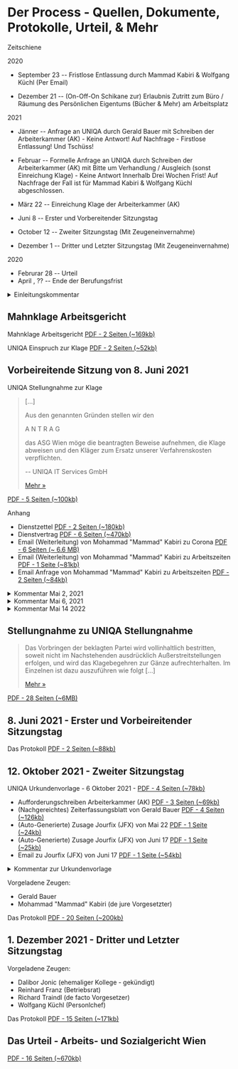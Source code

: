 #  Der Process - Quellen, Dokumente, Protokolle, Urteil, & Mehr



Zeitschiene

2020
- September 23  --  Fristlose Entlassung durch Mammad Kabiri & Wolfgang Küchl  (Per Email)

- Dezember 21   -- (On-Off-On Schikane zur) Erlaubnis Zutritt zum Büro / Räumung des Persönlichen Eigentums (Bücher & Mehr) am Arbeitsplatz


2021
-  Jänner       -- Anfrage an UNIQA durch Gerald Bauer mit Schreiben der Arbeiterkammer (AK) - Keine Antwort! Auf Nachfrage - Firstlose Entlassung! Und Tschüss!
-  Februar     -- Formelle Anfrage an UNIQA durch Schreiben der Arbeiterkammer (AK)
                    mit Bitte um Verhandlung / Ausgleich (sonst Einreichung Klage)
                   - Keine Antwort Innerhalb Drei Wochen Frist! Auf Nachfrage
                          der Fall ist für Mammad Kabiri & Wolfgang Küchl abgeschlossen.
- März 22        -- Einreichung Klage der Arbeiterkammer (AK)


- Juni 8        -- Erster und Vorbereitender Sitzungstag

- October 12    -- Zweiter Sitzungstag (Mit Zeugeneinvernahme)

- Dezember 1   -- Dritter und Letzter Sitzungstag (Mit Zeugeneinvernahme)


2020
- Februrar 28   -- Urteil
- April , ??     -- Ende der Berufungsfrist




<details>
<summary>Einleitungskommentar</summary>

Da der vorgebrachte Grund die Nichterreichbarkeit meiner Wenigkeit
durch Hr. Kabiri ist - darf ich nochmals darauf hinweisen das Hr.
Kabiri in 7 Monaten keinen Home-Office Anruf getaetigt hat (oder eine
Nachricht auf dem Anrufbeantworter hinterlassen hat) und seit Sommer
keine Email an die Home-Office Email inkludiert oder weitergeleitet
hat   - Post-Faktum nach Abruf der Emails am Kaputten Firmen-Rechner
habe ich 10 Emails verschickt - Alle Unbeantwortet!  (Ausser
natuerlich von meinen De-Fakto Vorgesetzten Hr. Richard Traindl - der
ueber die fristlose Entlassung selbst nicht informiert / konsultiert
wurde).

Sorry - hier nochmals einige Emails (unbeantwortet von Hr. Kabiri)
und die Nachfrage von Hr. Richard Traindl.

----

De: Gerald Bauer <gerald.bauer@gmail.com>
Date: vie, 25 sept 2020 a las 8:53
Subject: Anmeldung Bürotage - "Home Office" Kontaktdaten (Email / Tel. Nr)
To: Mohammad Kabiri <mohammad.kabiri@uniqa.at>
Cc: richard.traindl <richard.traindl@uniqa.at>

Hallo Mammad,
    Sorry wenn die Email zweimal ankommt - zur Sicherheit schicke ich
die Email nochmals von gerald.bauer@gmail.com  - da mein Outlook 365
derzeit die Verbindung zum UNIQA Server verweigert mit ACCESS DENIED.

     Darf ich Dir nochmals mein „Home Office“ Kontakdaten übermitteln.
Im Anhang die Email vom 15. März.

   Als Hintergrund wieso „Home Office“ in Anführungszeichen:

Leider ist bei mir im „Home Office“ in der Untermiete das Arbeiten in
Ruhe und die Privatsphäre nicht gewahrt – daher bin ich immer auswärts
(und da ich 15 min hin. und 15 min zurück zu Fuß unterwegs etwa zum
Bahnhof etc bin und es kann regnen etc.) nehme ich im Regelfall nur
den „zweit“ Computer mit (und nicht den UAP) wo alle (Entwicklertools)
installiert sind die zur Arbeit notwendig sind (docker, node, wsl2,
openjdk, gem, go, etc.) die am UAP nicht laufen.

     Ich persönlich bin ein Linux-Fan seit anbeginn (Richard wird
sagen ich bin ein Pharisäer ; - ) und habe auf dem „zweit“ Computer
extra für die UNIQA ein Windows 10 und kein Linux.

  Sorry für die Ausschweifung – leider habe ich kein Handy (wie Hr.
Richard Traindl sicher bestätigen kann) und heute habe ich mir von
meinem Vater eines ausgeborgt damit ich leichter erreichbar bin – die
Nummer ist: 0676 – 4053466

  Ich hoffe das wir im Sinne der Corna-Krise und der widrigen Umstände
das Mißverständnis aufklären können.

   Gruss. Prost. Cheers.


AW: Mobiles Arbeiten

Servus Mammad,
   Danke für die Bestätigung. Gruss. Prost. Cheers.

PS: Für den Notfall die Kontaktdaten:
  - gerald.bauer@gmail.com (diese Email) und
  - 02738 / 8942  - "Gemeinschafts" Haustelefon (Festnetz) von Franz
Bauer (im Haus wo ich wohne)

---

Von: gerald.bauer@gmail.com <gerald.bauer@gmail.com>
Gesendet: Freitag, 25. September 2020 09:12
An: Richard Traindl <richard.traindl@uniqa.at>; richardtraindl@gmail.com
Betreff: Sorry für die Paranoia - ACCESS DENIED

Servus Richard,
Guten Morgen,
   Sorry für die Email Lawine.  Wie bekannt habe ich keine perfekte
Outlook-Installation sondern die kaputte von vor Corona -   ich habe
es heute schon einige Male versucht aber auf den Email Server ist kein Zugriff.

  Kannst Du wenn möglich nachfragen ob ich ausgesperrt bin oder ob das
nur meine Paranoia ist?   Danke für die Mithilfe. Ich versuche den Hr.
Reinhard Franz heute vormittag zu erreichen.    Gruss. Prost. Cheers.

---

Von: Richard Traindl
Gesendet: Freitag, 25. September 2020 09:36
An: gerald.bauer@gmail.com
Betreff: AW: Sorry für die Paranoia - ACCESS DENIED

Hallo Gerald,

ich denke nicht, dass dich UNIQA gesperrt hat, wenn du bisher nicht
ins Outlook konntest.

Die einfachste Lösung ist, du kommst mit deinem Laptop ins Büro,
hängst ihn an das Firmennetzwerk und machst alle Updates. Am besten
mit einem Buch mit dabei, denn das wird dauern.

Frag bitte Mammad vorher wegen der Zutrittsgenehmigung.

Liebe Grüße
Richard

--
Von: Richard Traindl <richard.traindl@uniqa.at>
Gesendet: 25 sept 2020 11:54
An: Gerald Bauer

Hallo Gerald,

ich hab jetzt soeben mit Mammad telefoniert. HR hat deine Entlassung
ausgesprochen und wird dir das schriftlich mitteilen.

D.h., du wärest gut beraten, dich mit dem Betriebsrat so bald wie
möglich zu besprechen.

Liebe Grüße
Richard


El jue, 13 may 2021 a las 11:08, Gerald Bauer
(<gerald.bauer@gmail.com>) escribió:


</details>






## Mahnklage Arbeitsgericht

Mahnklage Arbeitsgericht
[PDF - 2 Seiten (~169kb)](pdfs/2021-03-22--mahnklage_arbeitsgericht.PDF)

UNIQA Einspruch zur Klage
[PDF - 2 Seiten (~52kb)](pdfs/2021-03-31--uniqa-einspruch.pdf)






## Vorbeireitende Sitzung von 8. Juni 2021

UNIQA Stellungnahme zur Klage

> [...]
>
> Aus den genannten Gründen stellen wir den
>
> A N T R A G
>
> das ASG Wien möge die beantragten Beweise aufnehmen,
> die Klage abweisen und den Kläger
> zum Ersatz unserer Verfahrenskosten verpflichten.
>
> -- UNIQA IT Services GmbH
>
> [Mehr »](2021-04-23--uniqa-stellungnahme.md)


[PDF - 5 Seiten (~100kb)](pdfs/2021-04-23--uniqa-stellungnahme.pdf)

Anhang
- Dienstzettel [PDF - 2 Seiten (~180kb)](pdfs/2021-04-23--uniqa-stellungnahme--dienstzettel.pdf)
- Dienstvertrag [PDF - 6 Seiten (~470kb)](pdfs/2021-04-23--uniqa-stellungnahme--dienstvertrag.pdf)
- Email (Weiterleitung) von Mohammad "Mammad" Kabiri zu Corona [PDF - 6 Seiten (~ 6.6 MB)](pdfs/2021-04-23--uniqa-stellungnahme--email-corona.pdf)
- Email (Weiterleitung) von Mohammad "Mammad" Kabiri zu Arbeitszeiten [PDF - 1 Seite (~81kb)](pdfs/2021-04-23--uniqa-stellungnahme--email-kabiri.pdf)
- Email Anfrage von Mohammad "Mammad" Kabiri zu Arbeitszeiten [PDF - 2 Seiten (~84kb)](pdfs/2021-04-23--uniqa-stellungnahme--email-kabiri-ii.pdf)


<details>
<summary>Kommentar Mai 2, 2021</summary>

Die offizielle Stellungnahme ist offensichtlich ein wenig mehr als
die inoffizielle an die Arbeiterkammer.

Neu ist etwa die erfunde / behauptete Verwarnung in Februar vor
dem Lockdown durch Hr. Kabiri?  und der weiterhin absurde Vorwurf der
Arbeitsverweigerung wobei mein Produktverantwortliche mit dem ich
Tag-fuer-Tag seit 5+ Jahren mit voller Zufriedenheit und ohne
Beschwerden zusammenarbeitete (Hr. Traindl) im Schreiben gar nicht
vorkommt usw.

Anbei das kurze Kommentar zur letzten inoffiziellen Stellungnahme -
falls das bei Ihnen nicht in der Unterlagen vorliegt.

    Eine weitere Stellungnahme meinerseits ist im Internet zu finden unter:
   https://github.com/bigkorupto/sources#readme

   Nochmals Danke fuer die Rechtshilfe und den vereinbarten
Besprechungstermin

Anhang:


SgH AK Sachbearbeiter,

Anbei die Antwort zu den drei Punkten.  Sorry ich hoffe das ist
nicht zu schnell geschrieben (und bitte um Entschuldigung ich habe
eine Amerikanische Tastatur ohne Umlaute).

zu punkt 1)

> Trotz der expliziten Aufforderung seines Vorgesetzten am 27.02.2020,
> hat sich Herr Bauer als einziger Mitarbeiter des Teams ausdrücklich
> geweigert, sein Arbeitsequipment beim Inkrafttreten des Lock-Downs
> mit nach Hause zu nehmen.
> Zitat aus seinem Email am 13.03: "Wie bekannt ist der UAP
> (UNIQA Arbeitsplatz) sowieso unbrauchbar..."
> und "Den UAP mitzunehmen wäre absurd."
> Ab diesem Zeitpunkt war er nicht mehr über das UNIQA Netz erreichbar.

Der Betroffene (Gerald Bauer - meine Wenigkeit) kann
sich auf eine Aufforderung seines Vorgesetzten nicht erinnern.

Gerald Bauer wie Hr. Kabiri bekannt arbeitet seit Anbeginn
am "Offline" Notfallsystem das ein Sonderfall ist
(keine Rechenzentrum Service  und keine Rechenzentrum
Installation/Deployment etc.)
und auch andere Programmier-Toolchain / Entwicklungswerkzeuge
erfordert  (wie hinreichend Hr. Kabiri
bekannt war ein Arbeit mit dem UAP nur eingeschraenkt moeglich).

Wichtiger jedoch ist die Tatsache das der Betroffene Gerald Bauer
wie Hr. Kabiri bekannt der einzige in der Mannschaft war
der in den letzten 10 Jahren noch nie auch nur einen Tag
Telearbeit in Anspruch genommen hat und daher
auch nicht wusste was das Setup ist (VPN, Token, etc.).

Aufgrund der "Offline" Arbeit am Notfallsystem war etwa
eine Telearbeit beim "Deployment  Abend" wo Updates von Test
nach Produktion (Live System) im Rechenzentrum eingespielt werden
bei Gerald bauer (meiner Wenigkeit) immer aussen vor
und nicht notwendig.

Gerald Bauer ist kein Hellseher und hat keine boese Absichten -
mit Beginn des Corona-Shutdown im Maerz war die naive Ansicht
- das ist in einer Woche vorbei und der Rechner waere
ja im Notfall abholbereit.

Gerald Bauer hat von Tag 1 ebenfalls in der Email Antwort
die Kontaktdaten im "Home-Office" an Hr. Kabiri uebermittelt d.h.
die Festnetztelephonnummmer (in den ganzen 7 Monaten - kein Anruf!)
als auch die Email.

Zur Chronologie und Unterstellung der Weigerung als Falschmeldung / Luege:

Der Lockdown von Bundeskanzler Kurz
wurde wenn ich das so sagen darf fuer alle Ueberraschend
am SONNTAG im Maerz verkuendet mit Wirkung ab Montag.

Daher kann mir Hr. Kabiri
nicht schon am 27.02.2020 (im Februar) auffordern
den Computer mitzunehmen wegen dem Lockdown. Da der
Lockdown erst fuer alle ueberraschend im Maer verkuendet wurde.

Was richtig ist - wegen der Corona Vorsorgemassnahmen des UNIQA-Konzern
hat mir Hr. Kabiri eine Email geschickt
zur Telearbeit.     Da im Februar noch nichts
von der Corona-Pandemie absehbar war  (zwar Chaos in Italien,
aber der Brenner gesperrt und erst ein Fall in Oesterreich oder so)
und der Hr. Kabiri hat die Email weitergeleitet
- ich nehme an auf Aufforderung der HR - alle Mitarbeiter
sollten eine Telearbeitvertrag haben -
und Hr. Kabiri hat sich nicht die Muehe gemacht
zu erklaeren worum es geht (obwohl wir im gleichen
Buero sitzen und nur drei Tische und eine Minute Fussweg
dazwischen liegen).


> Erneute Möglichkeiten/Termine zur Abholung
> des Firmenequipments bei UNIQA wurden
> von Hrn. Bauer nicht wahrgenommen.

Ich bin sprachlos. Das ist ein absolute Luege.
Erst auf Aufforderung meinerseits per Email
am 4 Mai 2020 an Hr. Kabiri (siehe Email Sammlung)
nach
vorriger Zusicherung meines Produktverantwortlichen
Richard Traindl (bei einem persoenlichen Treffen
- das ja Buero-Zutritt nach Genehmigung des Vorgesetzten ist wieder erlaubt)
ist mir ein Termin zugesandt worden.

Hr. Kabiri hat tagelang auf die Email anfrage nicht
reagiert - und nach einigen Tagen geantwortet -
er wird eine Genehmigungsansuchen fuer mich beantragen.
Und zwei (?) Wochen spaeter ist dann die Email gekommen.


> Ab 14.7. gab es von Hrn. Bauer keine Reaktion mehr auf
> Einladungen seines Vorgesetzten
> an regelmäßig stattfindenden Team-Jourfixes bzw.
> zur Einmeldung von Anwesenheiten im Büro bei Bedarf.

Hr. Kabiri hat in den GANZEN 7 MONATEN kein einziges mal
angerufen. Oder bei eventueller Abwesentheit am Telefon
etwa eine Nachricht am Anrufbeantworter hinterlassen.
Auch keine einzige Email Nachricht an das Home Office Email
wenn etwa eine "normale" Email unbeantwortet liegen bleibt.

Das einzige Online-Team Jourfix  nach dem 14.7.
war am 18.9. (?) im September
(das Online-Team Jourfix im August wurde von Hr. Kabiri abgesagt)
und
da der UAP "offiziele Arbeitsrechner" nur eingeschraenkt
einsatzfaehig war - und der Betroffen (Gerald Bauer)
im September ausser Haus  (wegen Lagerkolaps)
und zu Fuss und per Bahn
unterwegs mit dem "Zweit"-Computer gearbeitet hat -
war eine Internet-Anmeldung zum Team-Jourfix
am Nachmittag nicht moeglich.

Nach 6 MONATEN hat der Vorgesetzte Hr. Kabiri
nicht ein einziges mal nachgefragt - was mir zum Arbeiten im Home-Office
als "Newbie" fehlt und ob alles passt.
Offentsichtlich waere wenn Hr. Kabiri glaubt er bekommt keine
Antwort - einmal persoenlich nachzufragen.
Das ist bis zum Ende in den 7 Monaten nicht geschehen.
Und wie in der Email Sammlung
mit dem Projectverantwortlichen Richard Traindl
dokumentiert hat Hr. Kabiri SEINE Verantwortung
zur Hilfeleistung in der Corona-krise/Pandemie absichtlich
aufs minimalistische runtergefahren
(um eventuell wie eben jetzt formell und vorwurfsfrei gut dazustehen)
jedoch offensichtlich  ausgenutzt um mich abzuschiessen.


Wie in den Emails dokumentiert mit dem Projektverantwortlichen -
war diese Einstellung
d.h. Minimiale Kommunikation
von Hr. Kabiri Programm um den Betroffen wie schon lange
erwuenscht loszuwerden
und die weitergeleite Email
der Personalabteilung zu den Stundenaufzeichnungen
war eine "aufgelegte Wuchtl".


Hr. Kabiri hat kein Protokoll des Team-Jourfix ausgesandt -
und wenn es einen persoenlichen Punkt fuer Gerald Bauer
gegeben haette - dann ist ein Anruf oder eine Email jederzeit
moeglich und wurde (ich nehme an absichtlich)
von Hr. Kabiri nicht genutzt.

Als Hintergrund in den Team Jourfix geht
es praktisch immer um Rechenzentren-Themen und der Betroffene
(Gerald Bauer) arbeitet am Notfallsystem
ist daher wie Hr. Kabiri bestens bekannt
im besten Fall stiller Zuhoerer
(im schlechten ein Stoerefried).


Der Plan von Gerald Bauer wie mit dem
Produktverantwortlichen Richard Traindl abgesprochen
war zur Einmeldung
von Anwesenheit im Buero um die Zeit, Urlaube, etc. einzubuchen
im September.

Auf Email Ende September zur Anmeldung / Genehmigung auf Anwesenheit
im Buero um die Zeit, Urlaube, etc. einzubuchen
an Hr. Kabiri wurde nicht mehr beantwortet.

---

Darf ich mein Unverstaendnis zum Vorwurf des ehemaligen
Arbeitgebers kurz zusammenfassen:

Mein Personalvorgesetzte (Hr. Kabiri) hat in den ganzen 7 Monaten
kein einziges mal angerufen und nachgefragt  ob irgendetwas fuer die
Arbeit fehlt  - schon vor den Lockdown hat Hr. Kabiri mich schikaniert
(und ausgegrenzt d.h. minimaliste Kommunikation) mit dem Ziel mich
rauszumobben (drei Kuendigungsversuche  in den letzten 5 Jahren sind
dokumentiert und immer mit Intervention des Produktverantwortlichen
wieder abgewendet).

Sorry fuer den Rueckblick. Der Punkt des Unverstaendnis - wenn
mein Vorgsetzter (Hr. Kabiri) auf eine Email keine Antwort bekommt -
ist es zuviel verlangt das Hr. Kabiri etwa anruft und nachfragt ob
alles laeuft? Nach der zweiten Nicht-Antwort eine schriftliche
sofortige Kuendigung ausprechen ohne das etwa der Personalleiter etwa
vorher anruft und nachfragt und etwa eine Warnung auspricht - ganz zu
schweigen das mein Produktverantwortliche mit dem ich Tag-fuer-Tag
zusammenarbeite nicht verstaendigt wurde und ebenfalls
"ueberfallsartig" ueberrascht war von der fristlosen schriftlichen
Entlassung mit sofortiger Wirkung.     Schliesslich darf ich
einbringen das die Corona-Pandemie eine Ausnahmesituation ist / war.
Sorry ist doch wieder laenger geworden.
</details>


<details>
<summary>Kommentar Mai 6, 2021</summary>

Darf ich zur heutigen (Do. 6. Mai) Besprechung um 16.00 Uhr kurz
zwei Punkte (absichtliche/offensichtliche Lügen) aus der
Stellungnahme der UNIQA herausgreifen:

> Nach dem 17.6.2020 gab es von Seiten des Klägers keinen Kontakt mehr im aufrechten
> Dienstverhältnis.

   Mein Produktverantwortliche für meine Arbeit (Tag-für-Tag) war
Hr. Richard Traindl  (Hr. Traindl macht 2nd Level Support und der
Klaeger - meine Wenigkeit - 3rd Level Support).

    Neben den Email-Austausch zur Koordinierung der Arbeit hat sich
der Kläger alle 4-6 Wochen mit Hr. Richard Traindl in Wien
persönlich getroffen zur Absprache. Der letzte Termin vor der
fristlosen Entlassung war Ende August. Hr. Richard Traindl hat den
Kläger zum Geburstag (im August) gratuliert mit Belgischen Bier (für
die gute jahrelange Zusammenarbeit) und etwa Urlaubsplaene für den
Herbst wurden besprochen - als auch das Fakt das Hr. Mamad Kabiri das
Schickanieren und die Total-Ausgrenzung des Klaeger wie üblich seit
Jahren weiter betreibt.


> Der Kläger hat sohin über einen Zeitraum von mehr als 3 Monaten weder Arbeitsleistungen
erbracht, ...

    Wie bekannt (und geplannt) wurde das Produkt mit März 2021
eingestellt und daher blieben nur Wartungsarbeiten übrig und der
Kläger ist seit 5+ Jahren ausschliesslich für die Wartung unter
Aufsicht der Produktveranwortlichen Hr. Richard Traindl zuständig -
zu voller Zufriedenheit und ohne Beschwerden.   Der
Produktverantwortliche Hr. Richard Traindl war von der fristlosen
Entlassung ebenso überrascht und wurde nicht vorher konsultiert oder
auch nur verständigt.

   Email von Hr. Richard Traindl auf Anfrage des Klägers was los ist:

"Man hat mich von deiner Entlassung nicht einmal verständigt. Als du
mich an jenem Freitag anschriebst, du kommst nicht ins Firmennetz, hab
ich erst durch meine Nachfrage erfahren, was Wolfgang Küchl (Human
Resources) und Mammad Kabiri entschieden haben."


    Gruss. Cheers. Prost.
        Gerald Bauer


PS: Der Email-Austausch mit Hr. Richard Traindl - nicht inkludiert die
persönlichen Treffen zur Absprache - als Liste:

-----------------------------

Betreff: O'Zapft Is - Oktoberfest Dahoam
An: Richard Traindl
Datum: 21 sept 2020 18:20

Servus Richard,

 ...

  Zur Arbeit - ich nutze die Zeit und den "Zweit-Rechner" um endlich
all die "verbotenen" Sachen auf den Windows 10 Rechner  zu
installieren und auszutesten die in den letzten Jahren tabu waren. Ich
fuehle mich das ich langsam im 21 Jahrhundert wieder ankomme.

    Unter Windows 10 laueft die Docker Engine / Daemon  jetzt nach ein
paar absurden Stolpersteinen.  Ein "Entwickler" Leben ohne Container
unvorstellbar!

   Das Windows Subsystem for Linux (WSL) v2 ist unter Windows ein
vollstaendiger LInux Kernel! - keine Emulation mehr wie in v1 - und
Ubuntu wird installiert (gratis) ueber den Windows Store!

   Und so geht es weiter ... Secure Shell (ssh) ist in Windows 10
vorinstalliert! und zwar in /windows/system32  und ist praktisch eine
openssh version.

   Microsoft hat fuer die Kommandozeile ein eigenes neues Terminal
(Code natuerlich auf GitHub open source und Installation ueber das
Windows Store etc.) - das neue Windows Terminal kommt vorkonfiguriert
mit Unicode und Tabs und und...

    Und so geht es praktisch ewig weiter ...   der Punkt - es waere
schon wenn irgendetwas davon auch im "UAP" angekommen wuerde - ich
fuerchte mein Chef hat da leider null Interesse.

    Sorry fuer die Ausschweifung. Nochmals wie immer herzlichen dank
fuer die Unterstuetzung in der Corona-Krise. Ich wuerde mich freuen
wenn sich bei Dir diese oder auch gerne nacheste Woche wieder ein
kleines Treffen nach der Arbeit im Kaengaruh oder gerne auch anderwo
ausgeht.

   Cheers. Prost. Bleibe gesund.  Gruss. Gerald


---

Betreff: Corona Update - Urlaub und Bürotage in Wien im Herbst
An: Richard Traindl
Datum: 24 aug 2020 17:59


Servus Richard,

Nochmals herzlichen Dank für die Bierfest Orga in Ottakring und
natürlich tausend dank für die Unterstützung während der
Corona-Pandemie.

   Neustart im Herbst  -  Wenn möglich arbeite ich meine Tage ab
September wieder in Büro in Wien. Das "Home-Office" läuft bei mir
leider nicht - denn dazu bräuchte man ein "Home".   Ich werde mich bei
Mammad anmelden.

   Wenn das mit dem VPN klappt werde auch meinen Urlaub einbuchen und
wenn das von Deiner Seite ok wäre - ist das eine Woche im September
(die letzte), zwei im Oktober (Mitte) und eine November (Mitte).

   Schlußendlich - da diese Woche mein Geburstag ist - bist Du
herzlichst wenn das bei Dir ausgeht auf ein (oder zwei) Biere im
Kängaruh eingeladen - etwa am Mittwoch? (wie es bei Dir ausgeht) oder
auch gerne etwa Freitag? wenn geöffnet bei Ten Fifty in der
Ankerbrotfabrik.

   Bleibe gesund. Gruss. Prost. Cheers.

---

Betreff: AW: Jetty Start
An: Richard Traindl
Datum: 10 aug 2020 16:43

Servus Richard,

   Danke fuer die Fehlermeldung.  Das kann nur eine Kleinigkeit sein -
ich nehme an eine kleine Aenderung im Java-Code.  Ich hoffe ich
schaffe den Java-Code Checkout ueber VPN.   Ich bin dran. Wie immer
danke fuer die Geduld.

 > P.S. wie schaut es mit Ottakringer Brauwochen aus?

   Jederzeit wenn es bei Dir ausgeht.  Freue mich immer wenn ich nach
Wien komme.

   Gruss. Prost. Cheers. Bleibe gesund.   Gerald

---

Betreff: AW: Start USO Funktioniert seit letzten Paket nicht mehr
An: Richard Traindl
Datum: 17 jul 2020 19:50


Servus Richard,

> Unsupported major.minor version 52.0
   Das ist wahrscheinlich für Java 8 aufwärts kompiliert und das USO
Paket verwendet Java Runtime 7.
  Wenn möglich soweit ich mich erinnere kann beim Kompilieren etwa mit
Java 8 mit einem Flag auf Java 7 "Cross-Compiliert" werden und es muß
nicht notwendigerweise Java 7 verwendet werden.

    Leider ist meine Java 8 Praxis Erfahrung sehr dünn. Ich werde mich
ein wenig schlau machen.

   Gruss. Prost. Cheers. Gerald


Betreff: AW: Start USO Funktioniert seit letzten Paket nicht mehr
An: Richard Traindl
Datum: 17 jul 2020 20:11

Seruvs,

Bei einer Internet-suche mit
" Unsupported major.minor version 52.0"
landet man bei einer Stackoverflow Frage aus dem Jahr 2014.

> Unsupported major. minor version 52.0 comes when you are trying to run a class compiled using Java 1.8 compiler into a lower JRE version e.g. JRE 1.7.
Source: https://stackoverflow.com/questions/22489398/unsupported-major-minor-version-52-0

  Die Gute Nachricht soweit ich mich erinnere kann man irgendwie beim
Kompilieren auch mit Java 8 das Java Class Format auf 7 stellen.  Das
wäre die empfohlene Lösung und ist hoffentlich nur eine kleiner
Eintrag im maven build script (irgendwo im pom.xml?).

   Gruss. Prost. Cheers.


Betreff: AW: Start USO Funktioniert seit letzten Paket nicht mehr
An: Richard Traindl
Datum: 20 jul 2020 17:06
Seruvs,

> Laaft wieder.

  Danke für den Fix.   Gruss. Prost. Cheers.

---

Betreff: Corona (Covid-19) Home Office Update
An: Richard Traindl
Datum: 2 jun 2020 14:20

Servus Richard,

    Ich hoffe bei Dir läuft alles.  Die gute Nachricht - Mammad hat
mir einen Token bestellt und ich kann den Token am Donnerstag (bei
IT-Service Zentrale in Wien) abholen. Wenn das klappt bin ich Ende der
Woche (Freitag) wieder im Uniqa-Netz / Intranet.

      Danke für die Unterstützung. Bleibe gesund. Gruss. Cheers. Prost.

---

Betreff: Corona Home Office Tag 77
An: Richard Traindl
Datum: 25 mai 2020 10:22

Servus Richard,

> nun hat die Migration aus dem Paket funktioniert.

  Wunderbar. Wie immer Danke für die Mithilfe.

   Jetzt fehlt ja glaube ich nur mehr der Token dann bin ich wieder
drin (im Uniqa Intranet / Netz) - ich werde bei Mammad anfragen.  Wenn
es eine Token App gibt, dann kann ich mir ja im Notfall ein kleines
Smartphone / Handy kaufen - ich hoffe da gibt's einen Aluhut dazu :-).

      Nochmals Danke für die Einladung zum Belgischen Bier. Gruss.
Prost. Cheers.

---

Betreff: AW: Neues Feld in user.sqlite
An: Richard Traindl, Gilbert Buchner
Datum: 22 mai 2020 9:51

Servus Gilly,
  >  Ich habe es jetzt mal direkt in die user.sqlite.zip gepatcht,
aber das reicht wahrscheinlich nicht für die Installation.

   Das reicht fürs erste - ABER die user.sqlite wird beim nächsten
Update wieder überschrieben und die Änderung ist verloren  (da nicht
im Quellkode).

   Der "richtige" Weg wäre eine neue Database Migration zu erstellen mit:

rails g migrate AddGrund6

     Und dann  wie Du sagst die user.sqlite neue erstellen mit:

rake db:migrate

    Und sorry (soweit ich mich erinnere) muß die AddGrund6 migration
(das ist ein Ruby Script auch beim "auto-migrate" im Startup-Skript
eingetragen werden (das ist eine USO-Extrawurst / Magie für
Altsysteme).

      Leider habe ich noch keinen Zugriff auf den Kode  - aber ich
hoffe - sorry Richard kann da helfen. Bitte einfach melden wenn was
nicht läuft.   Bleibe gesund. Gruss. Prost. Cheers.


Betreff: AW: Neues Feld in user.sqlite
An: Richard Traindl, Gilbert Buchner
Datum: 23 mai 2020 10:05

Liebe Freunde der Sicheren Option,

     Die gute Nachricht seit gestern Freitag habe ich jetzt den Uniqa
Arbeitsplatzrechner (UAP) im Home Office / Haus - ich war mit
Schutzkleidung im Tower.

     Die schlechte Nachricht - wie bekannt - habe ich keinen Token /
VPN Zugang  und kann daher nichts ein- oder auschecken  (aber ich habe
noch eine alte Version aus 2005?)

    Die Zwei Schritte für das Auto-Migrate:

   1)  in config/environment.rb
         - require 'db/migrate/...add_grund.rb' zeile suchen und
entsprechend neue grund2 od. grund6 zeile eintragen / hinzufügen

   2) in app/controllers/pages_controller.rb  in der def start action / methode
        - nach AddGrund suchen und entsprechend die neue migration mit
Zeitstempel eintragen

       Danke für die Mithilfe. Schönes Wochenende. Bleibt gesund. Cheers. Prost.

---

Betreff: Corona Update Mai
An: Richard Traindl
Datum: 4 mai 2020 16:41

Servus Richard,

   Ein kleines Update zu den neuen Corana-Regeln ab 1. Mai die Mammad
mit FYI weitergeleitet hat.   Soweit ich das verstehe ist das Büro
weiterhin geschlossen

  Daher folge ich mal deiner Empfehlung (eh, wie immer :-) und habe
bei Mammad angefragt ob ich mir den Uniqa-Rechner aus dem Büro selbst
abholen soll oder ob ich weiter zuwarten soll oder was Mammad meint.

   Letzte Woche war mein erster kleiner "Ausflug" mit dem Zug nach
Krems (ungefähr 15min Fahrzeit).    Der Rex war praktisch mein zweites
Wohnzimmer! Und jetzt heißt es willkommen in der neuen Normalität mit
Maske und Schutzanzug. Ist leider nicht mehr sowie früher.

   Bleibe gesund. Prost. Cheers.

---

Betreff: Corona Update Mai
An: Richard Traindl
Datum: 7 may 2020 9:36


Servus Richard,
   Danke für die Tower Zutritt-Info. Ich werde nächste Woche nochmals
bei Mammad anfragen oder ansuchen (bisher drei Tage - keine Antwort
oder Wort von Mammad - ich hoffe Mammad ist gesund).

   Kängaruh!  Auf jeden Fall -  ich freue mich wenn es bei Dir ausgeht
und ich freue mich auf Wien und den Schanigarten.  Wie immer danke für
die Unterstützung und bleibe gesund. Gruss. Prost. Cheers.


Betreff: AW: Corona Update Mai
An: Richard Traindl
Datum: 12 may 2020 12:45

Servus Richard,

  Ich habe gerade ein Interview (Corona Firmenchef "Tagebuch" im
Trend) mit Hr. Brandstetter gelesen (als auch das zu empfehlende Buch
1918 - Die Welt im Fieber von der Laura Spinney    Gut das der Hr.
Brandstetter auch (über)vorsichtig ist den die zweite Welle kommt
bestimmt  (und die war 1918 wesentlich schlimmer).

    Sorry für die Ausschweifung - der Punkt das (Großraum)-Büro wird
nehme ich an länger geschlossen bleiben. Mammad hat mein Ansuchen laut
Email-Antwort "eingereicht" und wartet auf Genehmigung damit ich den
UAP abhole.

> Übrigens der 15 Mai naht mit Riesenschritten.
> Vielleicht können wir uns in der Woche darauf im Känguruh trefen?

   Ich freue mich wenn es bei Dir nächste Woche ausgeht - das wird
mein erster Ausflug in die Weltstadt Wien! Bitte sage mir (bei Zeiten
) welche Tag bei Dir am besten passt.

    Bleibe gesund. Cheers. Prost.


Betreff: AW: Corona Update Mai
An: Richard Traindl
Datum: 14 mai 2020 11:08

Servus Richard,

    Alles passt natürlich. Freue mich wenn es bei Dir ausgeht am
Mittwoch Nachmittag. Prost. Cheers..Bleibe gesund.

PS:
   Über die Zukunft -  ich will jetzt ja nichts überstürzen  - aber
ich würde den Vorschlag von Gilly aufgreifen und wenn Mammad nicht
"blockiert" dann wäre ja ein "JavaScript"-Beauftragter eine neue
Aufgabe mit Zukunft - die wir bekanntlich ja nicht haben :-) -  (ich
könnte das "Framework / Beispiel" von Mirek testen und etwa alle zwei
Wochen eine kleine Schulung zu React und Freunde koordineren /
veranstalten und den "Stand der Dinge" zu JavaScript im Hause einmal
zusammensammeln usw. und so fort - wie gesagt hängt ja alles an Mammad
(der zu meinen Vorschlägen wie bekannt nur meint -  Wann schleichsdi
endlich oder wie oft habe i scho gsagt, hod dei goschn usw.)     Wie
immer danke für die Unterstützung.  Dieser Gedanke ist inspiriert von
Deno 1.0 seit  heute offiziell - das ist eine "moderne" JavaScript
Server Runtime von Node.js Erfinder höchstpersönlich. Unglaublich wie
der seine eigene Erfindung zerlegt und nach 10 Jahren nicht
verschlimmbessert und sondern wirklich "radikal" von Null verbessert
(zwei Jahre Arbeit die als "segfaulty" belächelt wurde)  Siehe ->
https://deno.land/v1

---

Betreff: Corona Woche 5 Update - Zurück zur Normalität?
An: Richard Traindl
Datum: 23 april 2020 10:39

Servus Richard,

   Wie immer danke für die Unterstützung. Ein kleines Update beruflich:

   Seit Montag (dieser Woche) habe ich dank der Email (weitergeleitet
von Mammad) einen Vertrag Mobiles Arbeiten   (die "physikalische"
Unterschrift wird nachgereicht).

    Wie bekannt bin ich mit 25/Woche angestellt und wie bereits vor
Wochen geschrieben, mein Plan ist das ich etwa die Halbe Zeit einbuche
(etwa 12/Woche) - das wären für April etwa 50 Stunden.  Das schafft
ein hyperaktiver Krisenmanager in einen Tag ;-).

    Soweit ich die neuen Regeln richtig interpretiere bis Ende April
dann werden die Minusstunden / Fehlstunden für dieses Monat aus Kulanz
auf 0 gesetzt, ansonsten füllen sich meine Fehlstunden weiter auf und
die werde ich dann im Sommer (?) abarbeiten (oder wenn möglich gegen
Gehaltsreduzierung abschreiben).

     Unglaublich aber wahr als Österreich Card Jahreskartenbesitzer
war ich seit Beginn der "neuen" Normalität nicht mehr öffentlich im
Zug unterwegs.  Der Plan ist Ende der Woche ein erster Versuch nach
Krems und hoffentlich ab Mai wieder öfters nach Wien?

   Der Plan wäre wenn das Büro Anfang Mai aufsperrt (?) - dass ich mir
den UAP Rechner abhole - damit könnte ich offiziell wieder eine
Büro-Email lesen.

    Oans, Zwoa - O'Gsagt!  Ja, das Oktoberfest wird heuer auch nichts
mehr. Schade ist um das Wiener Bierfest am Hof im Mai.  Wie das
trinken mit Mundschutz funktioniert habe ich noch nicht ganz
durchschaut - vielleicht mit einem Strohhalm von rechts oder links
:-).   Wenigsten das Zu Prosten ist noch unbedenklich :-).

     Sorry für die Auschweifung oder Geschwaffel. Bleibe gesund.
Gruss. Prost. Cheers.


Betreff: Corona Woche 5 Update - Zurück zur Normalität?
An: Richard Traindl
Datum: 28 april 2020 15:35

Servus Richard,

   Wie immer danke für die unterstützden Worte und es freut mich wenn
Gilly noch ein paar nette Worte findet.

 Mein Plan ist jetzt mal auf die neuen Regeln für Mai zu warten. Ich
nehme an die wird Mammad mit den Kommentar FYI weiterleiten und  ich
hoffe im Mai findet sich dann wieder ein Weg zurück in die
sprichwörtliche "neue Normalität".

    Freue mich auf ein Bier im Kängaruh - im Schanigarten  soll es ja
ab Mitte Mai möglich sein.

    Gruss. Prost. Cheers.

----

Betreff: AW: Grüße aus der Neubauzelle ;)
An: Richard Traindl
Datum: 17 april 2020 13:43

Servus Richard,
   Danke für die Email.  Mammad hat mir gestern die Corna-Regeln von
der Geschäftsführung weitergeleitet - der "Ausnahmezustand" einmal bis
Ende April verlängert.

 > Was sind deine beruflichen Pläne?

   Der letzte Trend auf GitHub (Trending mit den meisten Likes/Stars):
-> https://github.com/openmainframeproject/cobol-programming-course
   Gesponsert von IBM :-).   Vielleicht habe ich auf das falsche Pferd
gesetzt :-). Tote leben länger.

    Ich freue mich wenn es wieder weniger "neue Normalität" gibt - wie
wär's mit einer Ouden Geuze im Kängaruh - vielleicht Ende Mai?

     Bleibe gesund. Gruss aus der Provinz.

---

Betreff: Corona Woche 4 - Java Update
An: Richard Traindl
Datum: 7 april 2020 19:05

Servus Richard,

    Ich hoffe bei dir läuft noch alles und du bist soweit gesund.

    Zur Arbeit:  Hat bei Dir die OpenJDK Installation geklappt? Wenn
ich was beitragen kann bitte melden.

    Bitte bei Gelegenheit ein posmenu wenn möglich zusammenpacken und
schicken, dann könnte ich den start mit dem neuen ruby und java
austesten und etwa das erstellen der Datenbank (mit rake db:migrate
etc.).

    Bleibe gesund. Gruss. Prost. Cheers.

Betreff: AW: Corona Woche 4 - Java Update
An: Gerald Bauer
Datum: 8 april 2020 14:56

Hallo Gerald,

wir haben nun offiziell erfahren, dass die Sicherheitsoption
 per März 2021 eingestellt wird. Der Zug fährt Richtung CRM (Pega).
UKMS wird wohl auch mal dran glauben müssen. Aber das wird noch dauern
bzw. sie werden die Funktionen scheibchenweise verlagern.

Tut mir leid für deinen vergebenen Einsatz.

Ich kläre mit Mammad, wo wir dich anderweitig einsetzen können.
Ich melde mich, sobald ich mehr weiss.

Liebe Grüße
Richard


Betreff: AW: Corona Woche 4 - Java Update
An: Richard Traindl
Datum: 8 april 2020 15:14

Servus Richard,
     Danke für das Update und den Ausblick. Frohe Ostern. Bleibe gesund.

PS: Schwierig per email zu debattieren / diskutieren - aber wie schon
öfters als "Sachverständiger in Fragen Internets" vorgebracht läuft im
Browser - einer modernen Webanwendung - einmal HTML/CSS und JavaScript
 (kein Pega weit und breit) -  sich hier bei der Codierung /
Entwicklung auf Pega einzuschränken ist vollkommen weltfremd und
absurd.  Etwa so wie wenn man einen Buchauthor vorschreibt er muß
jetzt seinen nächsten Roman (die Web Anwendung) nicht in Deutsch
abliefern sondern in der Satzmaschine Pegasus 2030b.

---

Betreff: AW: Corona Woche 4 - Java Update
An: Richard Traindl
Datum: 8 abr 2020 19:28

Servus Richard,

  Danke für den klassischen Spruch.  Es geht ja nicht darum mit den
Wand durch den Kopf oder so.  Im Grunde ist mir das eh Wurst ob Pega
oder sonst was.    Der Punkt ist eher das Absurdum die Naturgesetze zu
verweigern - im Browser läuft kein Pega nur HTML/CSS/JS.

    Sorry wenn das falsch verstanden wird - wie gesagt mir ist das eh
Wurst d.h. ich will und kann da den Konzern nicht retten  - der Plan
ist eh das ich bis März 2021 abtrette da wie bekannt Mammad mich
vollständig ausgrenzt und auf Dauer halte ich das auch nicht (mehr)
aus.  Der Dank für 10-Jahre Loyalität - ein Tritt in den Arsch und
Schleich Dich. Was soll ich da sagen.  Ich kann's eh ned ändern.

    Nochmals danke. Frohe Ostern.

---

Betreff: AW: Open Jdk 8
An: Richard Traindl
Datum: 25 märz 2020 19:32

Servus Richard,

    Ich fürchte ich muss mir jetzt auf dem Home Office Computer Java
installieren :-).

    Ich werde mal das aktuellste ("stabile") JRuby austesten - laut docu:

> JRuby 9.1.17.0 represents our stable release of our Ruby 2.3.x support.
  siehe   https://www.jruby.org/2018/04/23/jruby-9-1-17-0
   soll auch Java 9/10 unterstützen (und hoffentlich auch Java 8)
sonst müssen wir (JRuby) downgraden.

    Ich fürchte zum automatischen Check der ruby sourcen eignet sich
am besten der Rubocop  - ok - war ein spass (der hoffentlich nicht als
Boomerang zurückkommt).

    Gruss. Prost. Cheers.


An: Richard Traindl
Datum: 26 märz 2020 16:27

Servus Richard,
 Ha. Gute Frage - leider bin ich kein Java Experte (mehr).
  Wie oft gesagt das Open JDK 8 von Oracle gibt's nur gegen bezahlung
und support vertrag, siehe:
   https://jdk.java.net/8/
    Ich suche nach einer anderen Quelle - wenn Du vorher was findest
oder wenn unsere Profis im Haus eine Empfehlung haben, bitte melden.
   Gruss. Prost. Cheers. Bleib gesund.


An: Richard Traindl
Datum: 29 märz 2020 21:02

Servus Richard,

    Ich habe jetzt mittels AdoptOpenJDK  ein JDK 8u in der 64-bit
(x64) inkl. JRE installiert und dann auch noch die aktuelle JRuby
version in der 9.1.x Serie. Sieht so aus:

C:\work>jdk-8.0.242.08-hotspot\jre\bin\java -version
openjdk version "1.8.0_242"
OpenJDK Runtime Environment (AdoptOpenJDK)(build 1.8.0_242-b08)
OpenJDK 64-Bit Server VM (AdoptOpenJDK)(build 25.242-b08, mixed mode)

C:\work>jruby-9.1.17.0\bin\jruby -v
jruby 9.1.17.0 (2.3.3) 2018-04-20 d8b1ff9 OpenJDK 64-Bit Server VM
25.242-b08 on 1.8.0_242-b08 +jit [mswin32-x86_64]


     Ich bin montag vormittags immer mit dem Rad unterwegs (zur Trafik
und Einkauf) und erst am Nachmittag online.  Ich werde versuchen mal
alle gems mittels Gemfile zu installieren / abzuchecken.

    Bleib Gesund. Gruss. Prost. Cheers.


An: Richard Traindl
Datum: 1 april 2020 15:02

Servus Richard,

 Ich hoffe bei Dir läuft noch alles so halb wegs.  Als kleines
Update - mit dem jdbc-sqlite3 downgrade und einen kleinen dependency
"hack" läuft jetzt die bundle installation:

   C:\work\posmenu>..\jruby-9.1.17.0\bin\jruby -S bundle install
Using rake 0.9.6
Using Ascii85 1.0.1
Using abstract 1.0.0
Using activesupport 3.0.3
Using builder 2.1.2
Using i18n 0.6.0
Using activemodel 3.0.3
Using erubis 2.6.6
Using rack 1.2.3
Using rack-mount 0.6.14
Using rack-test 0.5.7
Using tzinfo 0.3.29
Using actionpack 3.0.3
Using mime-types 1.16
Using polyglot 0.3.1
Using treetop 1.4.9
Using mail 2.2.19
Using actionmailer 3.0.3
Using arel 2.0.10
Using activerecord 3.0.3
Using activerecord-jdbc-adapter 1.3.25
Using jdbc-sqlite3 3.8.11.2
Using activerecord-jdbcsqlite3-adapter 1.3.25
Using activeresource 3.0.3
Using annotate 2.4.0
Using bouncy-castle-java 1.5.0146.1
Using bundler 1.17.3
Using jruby-openssl 0.7.4
Using pdf-reader 0.10.0
Using ttfunk 1.0.1
Using prawn 0.11.1
Using thor 0.14.6
Using railties 3.0.3
Using rails 3.0.3
Using prawnto 0.0.4
Using rest-client 1.6.3
Using xml-simple 1.1.0
Bundle complete! 11 Gemfile dependencies, 37 gems now installed.

   Vielleicht kannst Du mir bei gelegenheit das posmenu aus den source
repo zusammenzippen und mit gdrive zum download schicken?   dann kann
ich mal die nächsten schritte abchecken / prüfen.

     Bleib gesund. Gruss. Prost. Cheers.


An: Richard Traindl
Datum: 2 abr 2020 19:35

Servus Richard,
    Gerne. Wie gesagt ich habe AdoptOpenJDK 8 installiert.

    Siehe -> https://adoptopenjdk.net/
    und dann auf den großen Blauen Knopf (Button) mit Latest Release drücken.

    Ist ein verweis / link auf
https://github.com/AdoptOpenJDK/openjdk8-binaries/releases/download/jdk8u242-b08/OpenJDK8U-jdk_x64_windows_hotspot_8u242b08.msi

     Installiert das JDK inklusive JRE. Das JRE kannst Du dann
"rausziehen" oder gleich dort hinkopieren / installieren wo
erforderlich / erwünscht.

     Bleib gesund. Gruss. Prost. Cheers.

---

Betreff: Home Office Hours
An: Richard Traindl
Datum: 24 märz 2020 20:12

Servus Richard,

    Ich muß hier leider das "Home Office" improvisieren. Danke für den Auftrag.

    Im Haus habe wir / ich nur ein Festnetz  02738 / 8942  - aber wenn
Du eine Home Office Nummer hast dann können wir gerne eine Zeit
ausmachen wann ich oder gerne auch Du anrufst um weiteres abzusprechen
was sich leichter mündlich klären läßt als per email.

    Gruss. Prost. Cheers.


Betreff: Home Office Hours
An: Richard Traindl
Datum: 24 märz 2020 15:19


Servus Richard,

   Danke.   Ich werde mich über JRuby (die Ruby version in Java)
schlaumachen und ob wird da die letzte Version nehmen können (und
welche Java version als Minimum gebraucht wird).

     Übrigenes gibt's jetzt 2 Java Updates (neue Versionen) im Jahr
min.  und die aktuelle Version ist Java 14 (!), siehe ->
https://en.wikipedia.org/wiki/Java_version_history

      Danke. Gruss.Prost.

PS: Nicht drigend aber wie bekannt beschränkt Mammad die Kommunikation
mit mir auf ein Minimum.  Was ist mein Status für diese Woche - bin
offiziel im Dienst (Telearbeit) oder offiziel auf Zeitausgleich? Ist
Telearbeit ohne Telearbeitvertrag möglich (siehe erste Frage). Danke.

---

Betreff: Mobiles Arbeiten - heute, nächste Woche Die, Mi, Fr
An: Richard Traindl
Datum: 17 märz 2020 15:40

Servus Richard,
    Soweit ich das in meiner Quarantäne hier beurteilen kann fällt
mindestens diese Woche aus.
   Wenn ich etwas vorbeireiten kann, bitte an mich weiterleiten.

     Gruss aus dem Land. Cheers. Prost.


An: Richard Traindl
Datum: 19 märz 2020 16:39

Servus Richard,
    Danke für die Fürsorge - im will im Klima der "allgemeinen"
Hypchondrie jetzt nicht vorschnell handeln und bleibe mal zuhause.

     Wie an Mammad geposted:
    Im Notfall bin ich telefonisch am Festnetzt im Haus unter 02738 /
8942 erreichbar.  Ich bin meistens einmal oder zweimal (vormittags und
abends) im Grüne Spazieren aber sonst immer "vor Ort" .

     Bleibe gesund. Und wie immer danke für die Unterstützung. Gruss.
Prost. Cheers.


An: Richard Traindl
Datum: 23 märz 2020 14:12

Servus Richard,

    Zur Arbeit:   Ich bin praktisch abgeschnitten und bekomme keine
Informationen. Mein Vorschlag den ich an Mammad geschickt habe für
diese Woche:

    Natürlich nehme ich an das die Gewerkschaft alles aushandelt und
regelt und nicht der einzelne.
    Nichtsdestotroz  bespielsweise von meiner Seite für die nächsten
vier Wochen etwa zwei Wochen freistellung (ohne Bezahlung) und zwei
Wochen werden nachgearbeitet in den nächsten Monaten und natürlich
wenn es irgendetwas dirgendes gibt ist ein Einsatz jederzeit
willkommen.

    Bleib gesund. Pass auf dich auf. Gruss. Prost. Cheers.


An: Richard Traindl
Datum: 24 märz 2020 15:09

Servus Richard,

    Mein Vorschlag etwa für die Verechnung - da ich Teilzeit 24/h
Woche arbeite - kann ich beispielsweise die Zeit halbieren und der
Rest wird wenn von HR in den nächsten drei Monaten nachgearbeitet (die
Minusstunden sind am Zeitkonto derzeit etwa eh schon bei etwa minus 40
).

     Für die Schätzung - das ist schwer zu sagen - ich wäre
"konservativ" und würde nur das Java and JRuby updaten und wenn
möglich nicht Rails selbst .

     D.h. als erster Schritt wäre mal wichtig zu wissen die Java
version als Minimum
    was haben wir derzeit:
     Java 1.7  glaube ich?
     und was ist die neue Version?

   Wie gesagt das Prinzip war die gleiche Java Version wie JBOSS
Tariffe im Rechenzentrum - was ist da der Java Stand? Zu welcher
version wollen die hin in diesem Jahr (und im nächsten)?

      Sorry wenn das zu informal ist.
      Danke für die Unterstützung. Gruss. Prost. Cheers.
</details>



<details>
<summary>Kommentar Mai 14 2022</summary>

 Darf ich mir erlauben einen kleinen Nachtrag zum Firmenrechner (auch
intern bekannt als UAP - Uniqa Arbeitsplatz)
und zur Aussage an Hr. Kabiri (dem
Personalvorgesetzten/Abteilungsleiter) mit dem Firmenrechner im
Home-Office zu arbeiten ist absurd - nachzutragen.

----

Beispiel 1)
Im Jaenner/Februar vor dem Corona-Lockdown ueber einige Wochen
folgende Abfolge des Klaegers
an den Personalvorgesetzten / Abteilungsleiter der Entwicklung Hr.
Kabiri um Bitte den
Firmenrechner arbeitsfaehig zu machen - mit vier Eskalationsstufen:

Die Windows 10 "UAP - Uniqa Arbeitsplatz" Installation ist keine
Standard Windows 10 Installation -
sondern eine "Lockdown" Installation mit weitgehend rechtlosen Usern
(keine Admin Rechte, eigene Programme
koennen nicht installiert oder gestartet werden, regulierter Zugriff
zum Internet, etc.)

Als Programmierer programmiere ich Programme. Das ist der Arbeitsauftrag.
Die Microsoft Windows Standard Programmierung ist seiten Jahren (und
in 2020) ist Microsoft .NET mit C#.
Es ist praktisch unmoeglich die (vorinstallierten) Microsoft .NET
Werkzeuge zu entfernen,
da integraler Bestandteil von Microsoft Windows.

Das klassische Einsteiger Programm (zum Testen) nennt sich "Hallo, Welt!":


Program.cs:
------------------

using System;

namespace Test
{
    class Program
    {
        static void Main(string[] args)
        {
            Console.WriteLine("Hallo Welt!");
        }
    }
}


Schritt 1 - Mit csc.exe Program.cs laesst sich das Programm erstellen
d.h. program.exe

Schritt 2 - Start von program.exe und BLOCKADE!
Der Rechner sagt "Der Benutzer ist nicht berechtigt das Program
program.exe zu starten."


Dieser Sachverhalt wurde vom Klaeger Hr. Kabiri mitgeteilt.
Die Antwort: Wan' schleicht's Di endlich. Je frueher umso besser.

Der Klaeger versucht die Entwicklerkollegen um Unterstuetzung und
schreibt eine oder zwei
Emails an den Verteiler.
Die Antwort:  Hr. Kabiri kommt persoenlich zum Klaeger und sagt zusammengefasst:
"Halt die Goschn'. Schreib' keine Emails an Deine Kollegen.
Schleich Di endlich. Je frueher umso besser."

Der Klaeger schreibt - da Hr. Kabiri vorgibt das ist nicht seine
Zustaendigkeit - eine
Email im Namen (d.h. mit Adressat Hr. Kabiri)
und in Kopie an den Technikchef Johannes Meyer, um Bitte um Stellungnahme
(da ich nicht arbeiten kann mit den offiziellen Rechner).

Die Antwort: Hr. Kabiri kommt persoenlich zum Klaeger und sagt zusammengefasst:
"Schreibe keine Emails in meinen Namen. Wann Dir was nicht passt. Da
ist die Tuer.
Schleich Di endlich. Je frueher umso besser."

Der Klaeger schreibt jetzt an Technikchef Johannes Meyer direkt, um
Bitte um Stellungnahme.
Es kommt keine Email Antwort zuerueck.

Die Antwort: Hr. Kabiri kommt persoenlich zum  Klaeger und sagt zusammengefasst:
"Schreibe keine Emails an den Technikchef. Wenn Du ein Anliegen hast,
dann kannst Du das jederzeit
bei mir vorbringen und ich vereinbare fuer Dich einen Termin beim Technikchef!
[Schachmatt. Schleich Di endlich. Je frueher umso besser.]".



Beispiel 2:

Etwa Dezember/Jaenner 2020:  Fehlermeldungtickets werden eingemeldet.
Das Notfallprogramm (Point of Sale - "Die Sicherheitsoption")
das ich warte und betreue laeuft nicht mehr
und laesst sich nicht mehr starten.

Nicht mehr starten? Offensichtlich liegt die Ursache in neuen Lockdown
Regeln beim
"UAP" Rechner. Um das herauszufinden braeuchte man Rechte am Rechner
um ein Analyseprogramm zu starten.
Der einzige der die Berechtigung hat ist der Abteilungsleiter Hr. Kabiri.

Der Produktverantwortliche Hr. Traindl uebernimmt den Fall und bittet
Hr. Kabiri auf seinen
Rechner ueber die naechsten Tage und Wochen einige Analyselaeufe zu starten.

Hr. Traindl kommt mit den Analyselaeufen zum Klaeger zurueck und wir
versuchen irgendwie
das Unmoegliche moeglich zu machen.


Beispiel 3:

Etwa Jaenner 2020:

Neues Update der "UAP" Rechner Lockdownregeln.
Dem Klaeger noch nicht bekannt (da diese immer aus Sicherheitsgruenden
natuerlich "still und leise"
ohne Meldung eingespielt werden).

Der Klaeger versucht seinen Texteditor (zum Lesen/Bearbeiten) von
Programmierkode zu starten.
Ueberraschung! Der Rechner sagt Nyet! "Der Benutzer ist nicht
berechtigt das Programm zu starten."

Der Klaeger uebt sich in Fatalismus und tut einmal nichts.
Die Erloesung kommt unerwartet - eine Schluesselentwickler in der
Truppe von Hr. Kabiri (Gilbert Buchner)
hat ein anderes Problem im neuen Pega Entwicklungstool verursacht
durch die neuen Regeln.
In 24 Stunden ist das Sicherheitsupdate der Lockdownregeln
zurueckgenommen / zurueckgerollt!


Und so weiter und so fort.

</details>




## Stellungnahme zu UNIQA Stellungnahme

> Das Vorbringen der beklagten Partei wird vollinhaltlich
> bestritten, soweit nicht im Nachstehenden ausdrücklich
> Außerstreitstellungen erfolgen, und wird das Klagebegehren
> zur
> Gänze aufrechterhalten.
> Im Einzelnen ist dazu auszuführen wie folgt [...]
>
> [Mehr »](2021-05-14--stellungnahme.md)


[PDF - 28 Seiten (~6MB)](pdfs/2021-05-14--stellungnahme.pdf)





## 8. Juni 2021  - Erster und Vorbeireitender Sitzungstag


Das Protokoll
[PDF - 2 Seiten (~88kb)](pdfs/2021-06-14--protokoll_von_2021-06-08.pdf)



## 12. Oktober 2021 - Zweiter Sitzungstag


UNIQA Urkundenvorlage  - 6 Oktober 2021 -
[PDF - 4 Seiten (~78kb)](pdfs/2021-10-06--uniqa-urkundenvorlage.pdf)

- Aufforderungschreiben Arbeiterkammer (AK) [PDF - 3 Seiten (~69kb)](pdfs/2021-10-06--uniqa-urkundenvorlage--aufforderungsschreiben-ak.pdf)
- (Nachgereichtes) Zeiterfassungsblatt von Gerald Bauer [PDF - 4 Seiten (~126kb)](pdfs/2021-10-06--uniqa-urkundenvorlage--zeiterfassungsblatt.pdf)
- (Auto-Generierte) Zusage Jourfix (JFX) von Mai 22 [PDF - 1 Seite (~24kb)](pdfs/2021-10-06--uniqa-urkundenvorlage--zusage-jourfix-2020-05-22.pdf)
- (Auto-Generierte) Zusage Jourfix (JFX) von Juni 17 [PDF - 1 Seite (~25kb)](pdfs/2021-10-06--uniqa-urkundenvorlage--zusage-jourfix-2020-06-17.pdf)
- Email zu Jourfix (JFX) von Juni 17 [PDF - 1 Seite (~54kb)](pdfs/2021-10-06--uniqa-urkundenvorlage--email-jourfix-2020-06-17.pdf)


<details>
<summary>Kommentar zur Urkundenvorlage</summary>

> In der bezeichneten Angelegenheit
> übermittle ich Ihnen die nunmehr eingelangte Urkundenvorlage der Gegenseite
> zu Ihrer Kenntnisnahme und mit der Bitte um Ihre Stellungnahme und verbleibe.

Absurde Vorwuerfe zur Arbeitszeit wie bekannt.  Ich  war der
3rd-Level Support  (und "Chefentwickler")
fuer das Point-Of-Sale (POS d.h. Kassasystem) "Offline" Backup System
seit Jahren fuer Hr. Richard Traindl als Produkt /
Projektverantwortlichen aus der "Analyse" Abteilung.

3rd-Level Support heisst wenn Richard Traindl als "einziger"
2nd-Level Support nicht weiter weis - dann arbeiten wir zusammen bzw.
ich uebernehme den Fall (nicht organisatorisch sondern technisch als
Programmierer / "Chefentwickler"). .

  Ein klassischer Organisationsfehler  (verursacht durch eine
Umstrukturierung der Abteilungen von vor 4-5 Jahren) wo ich einen
Vorgesetzten unterstellt bin / wurde in "offizieller" Linie - der
seit Anbeginn mich rausschmeissen will und fuer den ich nicht arbeite
(sondern eben fuer Hr. Richard Traindl zu 100 %
Ressourceauslastung/buchung).

Die Arbeitszeiten wurden wie ueblich mt Hr. Richard Traindl - den
Projektverwantwortlichen abgestimmt - zuletzt Ende August persoenlich
ohne Beschwerden oder irgendeine Beanstandung oder Verwarnung - im
Gegenteil wir habe Urlaubsplaene fuer den Herbst besprochen /
abgesprochen.

Hr. Kabiri - als "Personalverantwortlicher" - hat offensichtlich
absichtlich in böser Absicht seine "Pflicht" vernachlässigt um mich
sozusagen "auszuhungern".   Mein offizieller Computer der UNIQA war
nicht einsatzfähig seit Anbeginn (schon vor Corna) mit Wissen von Hr.
Kabiri  und  Hr. Kabiri hat in den sieben Monaten kein einziges Mal
ein Gespraech gesucht oder angerufen (oder eine Telefonnachricht am
Anrufbeantworter) hinterlassen (im "Home-Office" des Klaegers d.h.
meiner Wenigkeit).    Da irgendetwas aus den nachtraeglich
aufgezeichneten Arbeitszeiten rauszulesen und zu unterstellen ist
absurd.

Ich kann gerne meine (alte) Stellungnahme  - siehe online
https://github.com/bigkorupto/sources#notizen fuer weitere
Hintergruende ueberarbeiten.  Wenn ich nochmals die Fakten
zur Kommunikation von Hr. Kabiri in der Corona-Kriste hervorheben darf:

- Kein (Null) Anruf (im Home Office) seit Beginn der Corona-Krise mit
dem Betroffenen (Gerald Bauer)
  d.h kein (Null) Anruf in 7 Monaten
- Kein Versuch eines personlichen Gespraeches (in sieben Monaten)
  - etwa - Wie geht's im Home Office? Wie laeuft's mit der Arbeit? usw.
- Keine (Null) Nachrichten auf dem Anrufbeantworter (im Home Office)
- Kein Hilfestellung irgendeiner Art
  - Auf die Bitte (per Email) ob ich den Buerocomputer abholen kann,
wird wochenlang nicht geanwortet.
  - Auf die Nachricht (per Email) das der Sicherheitstoken und die
Einwahl im VPN nicht funkt,
    wird nicht geanwortet.
- Bei der Einwahl als "Anonymer" Gast via Internet (und nicht VPN) bei
der Team-Webkonferenz im Juni -
  sagt Hr. Kabiri nur - wer ist der "Anonyme" Gast? Ich melde mich.
Und das war's.
  Kein Hallo. Nichts.
  Hr. Kabiri konferiert eine Stunde und natuerlich keine Frage, keine
Kommentar wie es weiter geht
  und es gibt natuerlich auch keine schriftlichen (Email) Protokolle
  (wie in anderen Abteilungen) ueblich zur Team-Webkonferenz - um
weitere Schritte festzuhalten.
-  Eine klare (schon Vor-Corona bekannte) gezielte Ausgrenzung und
Aushungerung -
   die in der Isolation im Home Office die Wirkung noch verstaerkt
   und die Machtlosigkeit des Betroffenen noch staerker offenlegt.
- Keine Nachfrage (wenn es Probleme gaebe) beim Projektverantworlichen
(Richard T.)
  - Keine Benachrichtigung zur firstlosen Entlassung des Betroffenen
- usw. und so fort.

Es ist offensichtlich das Hr. Kabiri - die Corna/COVID-19 Pandemie
benutzt hat - um mich endgültig loszuwerden - in dem er den Klaeger
d.h. meine Wenigkeit - in boeser Absicht "brutal" kaltgestellt und
ausgegrenzt hat (als bekannte Fortsetzung bereits vor Corana)



Als kleiner "menschlicher" Nachtrag, um die "Brutalitaet" von Hr.
Kabiri zu unterstreichen:

Ich war nach dieser monatenlangen Ausgrenzung (und der Isolation)
natuerlich verzweifelt und psychologisch angeschlagen (alles geht
langsamer und braucht seine Zeit).
Zusäztlich hat das "Home Office" bei mir nicht funktioniert da ich ja
kein "Home" habe - und die sprichwoertliche Decke
auf den Kopf gefallen ist - etwa durch die Gewaltausbrueche im Haus
durch den Vaters (der ein 70+ Jaehriger Choleriker ist usw.) angeheizt
von meinen Bruder (50+).

Der Plan war wie mit Hr. Traindl (persoenlich bei einem vor-ort
treffen in Wien) abgesprochen in das Buero zurueckzukehren im Herbst.
Wie gesagt Hr. Kabiri  - der theoretisch fuer mich zustaendig war
in der Krise -
   hat von dem ganzen nichts mitbekommen - psychologisch angeschlagen?
probleme im "home office"? usw. -
im Gegenteil er hat offensichtlich die Ausgrenzung
   brutal in der Korana-pandemie weiterbetrieben - und sein Ziel erreicht.



Noch ein kleiner Nachtrag und Kommentar zu zwei Punkten:

> Im Fall von technischen Problemen
> hätte der Kläger unsere „Helpline“ oder seinen Vorgesetzten kontaktieren können,
> die ihn hierbei unterstützt hätten.

Die Heuchelei ist ein Wahnsinn.  Bereits im Jänner (vor Corona) hat
der Klaeger
 noch mit vier Eskalationstufen versucht seinen Vorgesetzten
mitzuteilen und zu bitten
 den Rechner arbeitsfaehig zu machen.

 1) Mit einen persoenlichen Gespräch. Anwort von Hr. Kabiri -
Schleich' Dich endlich. Wenn was nicht
    pass hier ist die Tuer usw.
 2) Eine Email an alle Entwicklerkollegen in der Gruppe zur
"Sensibilisierung" meiner "Ausnahmesituation".
    Verstaendlich durch die Ausgrenzung - keine Soliddaritbekundung
oder Unterstuetzung.
 3) Email an den Technik "Oberchef" Hr. Johannes Mayer und Hr. Kabiri
um Bitte die
    Absurde Situation meines Rechners zu beheben.
    Die Antwort kommt persoenlich von Hr. Kabiri - Schicke keine
Emails in meinen Namen.
 4) Email an den Technik "Oberchef" in meinen Namen mit Hr. Kabiri in Kopie
    Die Antwort kommt persoenlich von Hr. Kabiri - Schicke keine
Emails an den Technik "Oberchef".
    Wenn Du Probleme mit dem Arbeitsrechner hast oder Du einen
Gespraechstermin bei Hr. J. Mayer
    suchst dann bitte melde Dich bei mir. Siehe Punkt 1).

  Soweit ich mich erinnern kann habe ich noch ein oder zweimal einige
Wochen gestreckt
 nachgefragt. Die letzte Nachfrage um Bitte um Behebung war im Februar
und ist "Eskaliert"
  in eine Schimpftirade von Hr. Kabiri. Schleich' Dich endlich. Du
hast Dezember versprochen
   das Du gehst - jetzt ist Februar und Du bist noch immer da. Wann
schleichst Dich endlich usw.


> Der Kläger führt in diesem Mail weiter aus, dass er nach seinem Plan (über den er uns naturgemäß
> nie informiert hat) dann im Sommer die vielen Minusstunden abarbeiten (oder wenn möglich
> gegen Gehaltsreduzierung abschreiben) wird. „Im Sommer“ hat der Kläger jedoch keine
> Minusstunden abgearbeitet (selbst die Anzahl der vorgelegten E-Mails an Herrn Traindl über
> angebliche Arbeitsleistungen nimmt ab Mai 2020 stark ab); von einer „Abschreibung“ seiner
> Minusstunden im Sinne einer Gehaltsreduktion war zudem keine Rede.
>  Der Kläger hat sich diesbezüglich überhaupt nicht an seinen Vorgesetzten gewandt.

  Der Klaeger hat bereits im Jaenner ueber 40 (oder 50) Minusstunden
gehabt (vor Korona/COVID-19)
  und Hr. Kabiri hat monatelang im Buero nicht mit den Klaeger geredet
(obwohl Vorgesetzte).
   Die totale Ausgrenzung usw.
   Wegen der Minusstunden hat Hr. Kabiri "ueberraschend" ausnahmsweise
   bei mir persoenlich vorgesprochen / angefragt -
   was mit den 48 (oder 50) Minusstunden ist?

   Und meine muendliche (als auch schriftliche per Email Antwort im Buero) war
   das meine Preferenz eine "Abschreibung" durch Gehaltsreduzierung
ist (soweit das laut Betriebsrat moeglich ist)
   andernfalls waere "im Sommer" - noch vor Corna - eine Abarbeitung
ein anderer Vorschlag.

   Dem Hr. Kabiri ist das alles bekannt von bereits Vor-Korona.
  Hr. Kabiri kennt meine 3rd-Level Wartungsarbeit seit Jahren und
   weiss das ich der Technikverantwortliche bin wenn es brennt und
niemand mehr weiter weis als letzte Instanz
  und da meistens alles reibungslos laeuft -
   in aller Bescheidenheit aufgrund der Qualitaetsarbeit des Klaegers
in den Vorjahren usw.

</details>



Vorgeladene Zeugen:
 - Gerald Bauer
 - Mohammad "Mammad" Kabiri (de jure Vorgesetzter)

Das Protokoll
[PDF - 20 Seiten (~200kb)  ](pdfs/2021-10-29--protokoll_von_2021-10-12.pdf)



## 1. Dezember 2021  - Dritter und Letzter Sitzungstag


Vorgeladene Zeugen:
-  Dalibor Jonic  (ehemaliger Kollege - gekündigt)
-  Reinhard Franz  (Betriebsrat)
-  Richard Traindl (de facto Vorgesetzer)
-  Wolfgang Küchl (Personlchef)

Das Protokoll
[PDF - 15 Seiten (~171kb)  ](pdfs/2022-02-28--protokoll_von_2021-12-13.pdf)



## Das Urteil - Arbeits- und Sozialgericht Wien

[PDF - 16 Seiten (~670kb)](pdfs/2022-02-28--urteil_von_2021-04-30.pdf)


